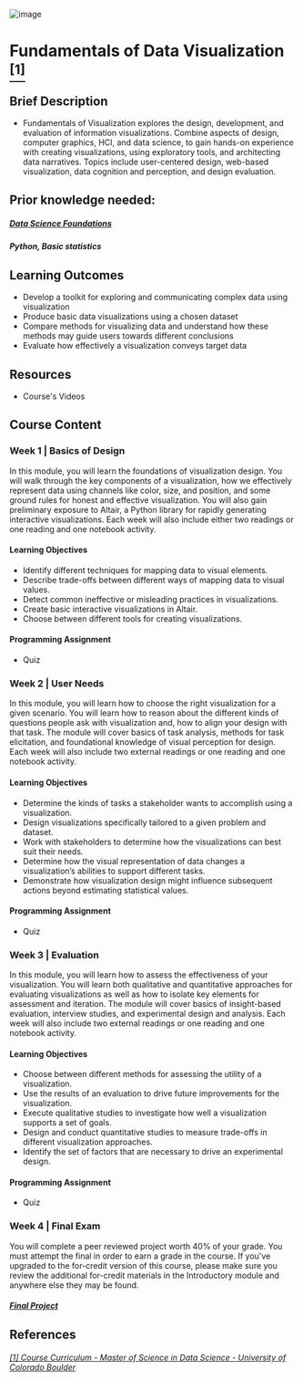![image](https://github.com/laithrasheed/DTSA5304_Fundamentals_of_Data_Visualization/assets/124019127/031aa6ba-746d-459b-8eb0-3fdde64eac4b)

# Fundamentals of Data Visualization [<sup>[1]</sup>](#reference-1)				

## Brief Description

- Fundamentals of Visualization explores the design, development, and evaluation of information visualizations. Combine aspects of design, computer graphics, HCI, and data science, to gain hands-on experience with creating visualizations, using exploratory tools, and architecting data narratives. Topics include user-centered design, web-based visualization, data cognition and perception, and design evaluation.


## Prior knowledge needed: 

##### [Data Science Foundations](https://github.com/laithrasheed/MSDS_Program_Private/tree/main/Data%20Science%20Foundations)
##### Python, Basic statistics

## Learning Outcomes

- Develop a toolkit for exploring and communicating complex data using visualization
- Produce basic data visualizations using a chosen dataset
- Compare methods for visualizing data and understand how these methods may guide users towards different conclusions
- Evaluate how effectively a visualization conveys target data

## Resources

- Course's Videos

## Course Content

### Week 1 |   Basics of Design

In this module, you will learn the foundations of visualization design. You will walk through the key components of a visualization, how we effectively represent data using channels like color, size, and position, and some ground rules for honest and effective visualization. You will also gain preliminary exposure to Altair, a Python library for rapidly generating interactive visualizations. Each week will also include either two readings or one reading and one notebook activity.

#### Learning Objectives

- Identify different techniques for mapping data to visual elements.
- Describe trade-offs between different ways of mapping data to visual values.
- Detect common ineffective or misleading practices in visualizations.
- Create basic interactive visualizations in Altair.
- Choose between different tools for creating visualizations.

#### Programming Assignment

- Quiz

### Week 2 | User Needs

In this module, you will learn how to choose the right visualization for a given scenario. You will learn how to reason about the different kinds of questions people ask with visualization and, how to align your design with that task. The module will cover basics of task analysis, methods for task elicitation, and foundational knowledge of visual perception for design. Each week will also include two external readings or one reading and one notebook activity.

#### Learning Objectives

- Determine the kinds of tasks a stakeholder wants to accomplish using a visualization.
- Design visualizations specifically tailored to a given problem and dataset.
- Work with stakeholders to determine how the visualizations can best suit their needs.
- Determine how the visual representation of data changes a visualization’s abilities to support different tasks.
- Demonstrate how visualization design might influence subsequent actions beyond estimating statistical values.

#### Programming Assignment

- Quiz

### Week 3 | Evaluation

In this module, you will learn how to assess the effectiveness of your visualization. You will learn both qualitative and quantitative approaches for evaluating visualizations as well as how to isolate key elements for assessment and iteration. The module will cover basics of insight-based evaluation, interview studies, and experimental design and analysis. Each week will also include two external readings or one reading and one notebook activity.

#### Learning Objectives

- Choose between different methods for assessing the utility of a visualization.
- Use the results of an evaluation to drive future improvements for the visualization.
- Execute qualitative studies to investigate how well a visualization supports a set of goals.
- Design and conduct quantitative studies to measure trade-offs in different visualization approaches.
- Identify the set of factors that are necessary to drive an experimental design.

#### Programming Assignment

- Quiz


### Week 4 |  Final Exam

You will complete a peer reviewed project worth 40% of your grade. You must attempt the final in order to earn a grade in the course. If you've upgraded to the for-credit version of this course, please make sure you review the additional for-credit materials in the Introductory module and anywhere else they may be found.

##### [Final Project](https://github.com/laithrasheed/MSDS_Program_Private/blob/main/Vital%20Skills%20for%20Data%20Science/Fundamentals%20of%20Data%20Visualization/Final%20Project%20Delivery%20for%20Fundamentals%20of%20Visualization%20Course.pdf)


## References
###### <a name="reference-1"></a>[[1] Course Curriculum - Master of Science in Data Science - University of Colorado Boulder](https://www.colorado.edu/program/data-science/coursera/curriculum/dtsa5304)
